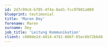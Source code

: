 ```yaml
---
id: 2d7c99c6-b705-4f4a-8ad1-fcc97081a089
blueprint: testimonial
title: 'Maren Dey'
forename: Maren
surname: Dey
job_title: 'Leitung Kommunikation'
client: c600de2d-4414-4741-866f-65ec6b72bbd4
---
```

